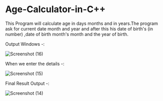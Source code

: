 # Age-Calculator-in-C++
This Program will calculate age in days months and in years.The program ask for current date month and year and after this his date of birth's (in number) ,date of birth month's month and the year of birth.



Output Windows -:

![Screenshot (16)](https://user-images.githubusercontent.com/68479220/163302071-40551a73-5b98-4160-851b-b170f0213f24.png)



When we enter the details -:

![Screenshot (15)](https://user-images.githubusercontent.com/68479220/163302074-05cfd3ca-d3da-48f4-8acb-5b049966b4bd.png)



Final Result Output -:

![Screenshot (14)](https://user-images.githubusercontent.com/68479220/163302078-1b8cb8e6-b0ca-4440-86d9-6b342ca73665.png)
